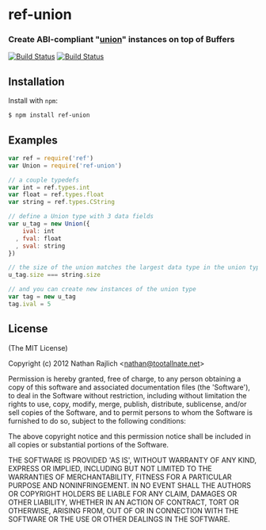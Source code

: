 ref-union
=========
### Create ABI-compliant "[union][]" instances on top of Buffers
[![Build Status](https://secure.travis-ci.org/TooTallNate/ref-union.svg)](https://travis-ci.org/TooTallNate/ref-union)
[![Build Status](https://ci.appveyor.com/api/projects/status/9lrvbtyiyty9gptk)](https://ci.appveyor.com/project/TooTallNate/ref-union)



Installation
------------

Install with `npm`:

``` bash
$ npm install ref-union
```


Examples
--------

``` js
var ref = require('ref')
var Union = require('ref-union')

// a couple typedefs
var int = ref.types.int
var float = ref.types.float
var string = ref.types.CString

// define a Union type with 3 data fields
var u_tag = new Union({
    ival: int
  , fval: float
  , sval: string
})

// the size of the union matches the largest data type in the union type
u_tag.size === string.size

// and you can create new instances of the union type
var tag = new u_tag
tag.ival = 5
```


License
-------

(The MIT License)

Copyright (c) 2012 Nathan Rajlich &lt;nathan@tootallnate.net&gt;

Permission is hereby granted, free of charge, to any person obtaining
a copy of this software and associated documentation files (the
'Software'), to deal in the Software without restriction, including
without limitation the rights to use, copy, modify, merge, publish,
distribute, sublicense, and/or sell copies of the Software, and to
permit persons to whom the Software is furnished to do so, subject to
the following conditions:

The above copyright notice and this permission notice shall be
included in all copies or substantial portions of the Software.

THE SOFTWARE IS PROVIDED 'AS IS', WITHOUT WARRANTY OF ANY KIND,
EXPRESS OR IMPLIED, INCLUDING BUT NOT LIMITED TO THE WARRANTIES OF
MERCHANTABILITY, FITNESS FOR A PARTICULAR PURPOSE AND NONINFRINGEMENT.
IN NO EVENT SHALL THE AUTHORS OR COPYRIGHT HOLDERS BE LIABLE FOR ANY
CLAIM, DAMAGES OR OTHER LIABILITY, WHETHER IN AN ACTION OF CONTRACT,
TORT OR OTHERWISE, ARISING FROM, OUT OF OR IN CONNECTION WITH THE
SOFTWARE OR THE USE OR OTHER DEALINGS IN THE SOFTWARE.


[union]: http://wikipedia.org/wiki/Union_(computer_science)
